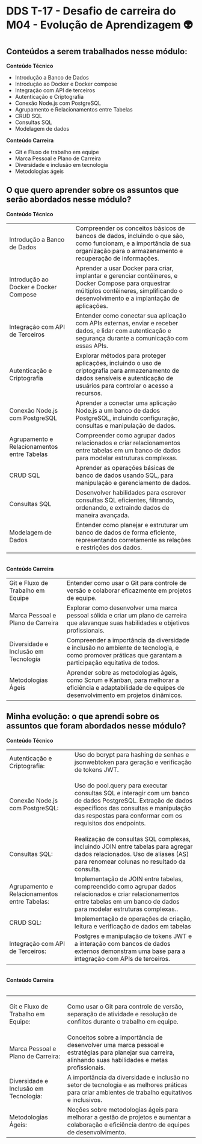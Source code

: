 # DDS T-17 - Desafio de carreira do M04 - Evolução de Aprendizagem  👽

## Conteúdos a serem trabalhados nesse módulo:

<b>Conteúdo Técnico</b>

- Introdução a Banco de Dados
- Introdução ao Docker e Docker compose
- Integração com API de terceiros
- Autenticação e Criptografia
- Conexão Node.js com PostgreSQL
- Agrupamento e Relacionamentos entre Tabelas
- CRUD SQL
- Consultas SQL
- Modelagem de dados

<b>Conteúdo Carreira</b>

- Git e Fluxo de trabalho em equipe
- Marca Pessoal e Plano de Carreira
- Diversidade e inclusão em tecnologia
- Metodologias ágeis

## O que quero aprender sobre os assuntos que serão abordados nesse módulo?


<b>Conteúdo Técnico</b>
<br>
<table>
<tr><td>Introdução a Banco de Dados</td><td> Compreender os conceitos básicos de bancos de dados, incluindo o que são, como funcionam, e a importância de sua organização para o armazenamento e recuperação de informações.</td></tr>

<tr><td>Introdução ao Docker e Docker Compose</td><td> Aprender a usar Docker para criar, implantar e gerenciar contêineres, e Docker Compose para orquestrar múltiplos contêineres, simplificando o desenvolvimento e a implantação de aplicações.</td></tr>

<tr><td>Integração com API de Terceiros</td><td> Entender como conectar sua aplicação com APIs externas, enviar e receber dados, e lidar com autenticação e segurança durante a comunicação com essas APIs.</td></tr>

<tr><td>Autenticação e Criptografia</td><td> Explorar métodos para proteger aplicações, incluindo o uso de criptografia para armazenamento de dados sensíveis e autenticação de usuários para controlar o acesso a recursos.</td></tr>

<tr><td>Conexão Node.js com PostgreSQL</td><td> Aprender a conectar uma aplicação Node.js a um banco de dados PostgreSQL, incluindo configuração, consultas e manipulação de dados.</td></tr>

<tr><td>Agrupamento e Relacionamentos entre Tabelas</td><td> Compreender como agrupar dados relacionados e criar relacionamentos entre tabelas em um banco de dados para modelar estruturas complexas.</td></tr>

<tr><td>CRUD SQL</td><td> Aprender as operações básicas de banco de dados usando SQL, para manipulação e gerenciamento de dados.</td></tr>

<tr><td>Consultas SQL</td><td> Desenvolver habilidades para escrever consultas SQL eficientes, filtrando, ordenando, e extraindo dados de maneira avançada.</td></tr>

<tr><td>Modelagem de Dados</td><td> Entender como planejar e estruturar um banco de dados de forma eficiente, representando corretamente as relações e restrições dos dados.</td></tr>
  
</table>
<br>
<b>Conteúdo Carreira</b>
<br>
<table>

<tr><td>Git e Fluxo de Trabalho em Equipe</td><td> Entender como usar o Git para controle de versão e colaborar eficazmente em projetos de equipe.</td></tr>

<tr><td>Marca Pessoal e Plano de Carreira</td><td> Explorar como desenvolver uma marca pessoal sólida e criar um plano de carreira que alavanque suas habilidades e objetivos profissionais.</td></tr>

<tr><td>Diversidade e Inclusão em Tecnologia</td><td> Compreender a importância da diversidade e inclusão no ambiente de tecnologia, e como promover práticas que garantam a participação equitativa de todos.</td></tr>

<tr><td>Metodologias Ágeis</td><td> Aprender sobre as metodologias ágeis, como Scrum e Kanban, para melhorar a eficiência e adaptabilidade de equipes de desenvolvimento em projetos dinâmicos.</td></tr></table>

## Minha evolução: o que aprendi sobre os assuntos que foram abordados nesse módulo?

<b>Conteúdo Técnico</b>
<table>
<tr><td>Autenticação e Criptografia:</td><td>
Uso do bcrypt para hashing de senhas e jsonwebtoken para geração e verificação de tokens JWT.</td></tr>

<tr><td>Conexão Node.js com PostgreSQL:</td><td>

Uso do pool.query para executar consultas SQL e interagir com um banco de dados PostgreSQL.
Extração de dados específicos das consultas e manipulação das respostas para conformar com os requisitos dos endpoints.</td></tr>

<tr><td>Consultas SQL:</td><td>
Realização de consultas SQL complexas, incluindo JOIN entre tabelas para agregar dados relacionados.
Uso de aliases (AS) para renomear colunas no resultado da consulta.</td></tr>

<tr><td>Agrupamento e Relacionamentos entre Tabelas:</td><td>
Implementação de JOIN entre tabelas, compreendido como agrupar dados relacionados e criar relacionamentos entre tabelas em um banco de dados para modelar estruturas complexas..</td></tr>

<tr><td>CRUD SQL:</td><td>
Implementação de operações de criação, leitura e verificação de dados em tabelas</td></tr>

<tr><td>Integração com API de Terceiros:</td><td>
Postgres e manipulação de tokens JWT e a interação com bancos de dados externos demonstram uma base para a integração com APIs de terceiros.</td></tr>
  
</table>
<br>
<b>Conteúdo Carreira</b>
<br></br>
<table>
<tr><td>Git e Fluxo de Trabalho em Equipe:</td><td>

Como usar o Git para controle de versão, separação de atividade e resolução de conflitos durante o trabalho em equipe.</td></tr>

<tr><td>Marca Pessoal e Plano de Carreira:</td><td>
Conceitos sobre a importância de desenvolver uma marca pessoal e estratégias para planejar sua carreira, alinhando suas habilidades e metas profissionais.</td></tr>

<tr><td>Diversidade e Inclusão em Tecnologia:</td><td>
A importância da diversidade e inclusão no setor de tecnologia e as melhores práticas para criar ambientes de trabalho equitativos e inclusivos.</td></tr>

<tr><td>Metodologias Ágeis:</td><td>
Noções sobre metodologias ágeis para melhorar a gestão de projetos e aumentar a colaboração e eficiência dentro de equipes de desenvolvimento.</td></tr>
</table>
